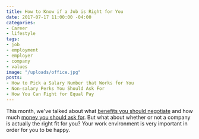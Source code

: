 ```yaml
---
title: How to Know if a Job is Right for You
date: 2017-07-17 11:00:00 -04:00
categories:
- Career
- lifestyle
tags:
- job
- employment
- employer
- company
- values
image: "/uploads/office.jpg"
posts:
- How to Pick a Salary Number that Works for You
- Non-salary Perks You Should Ask For
- How You Can Fight for Equal Pay
---
```


This month, we've talked about what [benefits you should negotiate](https://www.maggiegermano.com/blog/non-salary-perks-you-should-ask-for/) and how much [money you should ask for](https://www.maggiegermano.com/blog/how-to-pick-a-salary-number-that-works-for-you/). But what about whether or not a company is actually the right fit for you? Your work environment is very important in order for you to be happy.